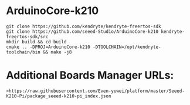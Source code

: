 # ArduinoCore-k210

```
git clone https://github.com/kendryte/kendryte-freertos-sdk
git clone https://github.com/seeed-Studio/ArduinoCore-k210 kendryte-freertos-sdk/src
mkdir build && cd build
cmake .. -DPROJ=ArduinoCore-k210 -DTOOLCHAIN=/opt/kendryte-toolchain/bin && make -j8
```

# Additional Boards Manager URLs:
```
>https://raw.githubusercontent.com/Even-yuwei/platform/master/Seeed-K210-Pi/package_seeed-k210-pi_index.json
```